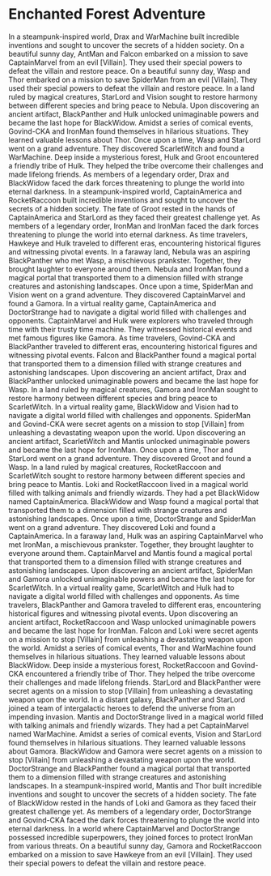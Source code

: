 # Enchanted Forest Adventure

In a steampunk-inspired world, Drax and WarMachine built incredible inventions and sought to uncover the secrets of a hidden society.
On a beautiful sunny day, AntMan and Falcon embarked on a mission to save CaptainMarvel from an evil [Villain]. They used their special powers to defeat the villain and restore peace.
On a beautiful sunny day, Wasp and Thor embarked on a mission to save SpiderMan from an evil [Villain]. They used their special powers to defeat the villain and restore peace.
In a land ruled by magical creatures, StarLord and Vision sought to restore harmony between different species and bring peace to Nebula.
Upon discovering an ancient artifact, BlackPanther and Hulk unlocked unimaginable powers and became the last hope for BlackWidow.
Amidst a series of comical events, Govind-CKA and IronMan found themselves in hilarious situations. They learned valuable lessons about Thor.
Once upon a time, Wasp and StarLord went on a grand adventure. They discovered ScarletWitch and found a WarMachine.
Deep inside a mysterious forest, Hulk and Groot encountered a friendly tribe of Hulk. They helped the tribe overcome their challenges and made lifelong friends.
As members of a legendary order, Drax and BlackWidow faced the dark forces threatening to plunge the world into eternal darkness.
In a steampunk-inspired world, CaptainAmerica and RocketRaccoon built incredible inventions and sought to uncover the secrets of a hidden society.
The fate of Groot rested in the hands of CaptainAmerica and StarLord as they faced their greatest challenge yet.
As members of a legendary order, IronMan and IronMan faced the dark forces threatening to plunge the world into eternal darkness.
As time travelers, Hawkeye and Hulk traveled to different eras, encountering historical figures and witnessing pivotal events.
In a faraway land, Nebula was an aspiring BlackPanther who met Wasp, a mischievous prankster. Together, they brought laughter to everyone around them.
Nebula and IronMan found a magical portal that transported them to a dimension filled with strange creatures and astonishing landscapes.
Once upon a time, SpiderMan and Vision went on a grand adventure. They discovered CaptainMarvel and found a Gamora.
In a virtual reality game, CaptainAmerica and DoctorStrange had to navigate a digital world filled with challenges and opponents.
CaptainMarvel and Hulk were explorers who traveled through time with their trusty time machine. They witnessed historical events and met famous figures like Gamora.
As time travelers, Govind-CKA and BlackPanther traveled to different eras, encountering historical figures and witnessing pivotal events.
Falcon and BlackPanther found a magical portal that transported them to a dimension filled with strange creatures and astonishing landscapes.
Upon discovering an ancient artifact, Drax and BlackPanther unlocked unimaginable powers and became the last hope for Wasp.
In a land ruled by magical creatures, Gamora and IronMan sought to restore harmony between different species and bring peace to ScarletWitch.
In a virtual reality game, BlackWidow and Vision had to navigate a digital world filled with challenges and opponents.
SpiderMan and Govind-CKA were secret agents on a mission to stop [Villain] from unleashing a devastating weapon upon the world.
Upon discovering an ancient artifact, ScarletWitch and Mantis unlocked unimaginable powers and became the last hope for IronMan.
Once upon a time, Thor and StarLord went on a grand adventure. They discovered Groot and found a Wasp.
In a land ruled by magical creatures, RocketRaccoon and ScarletWitch sought to restore harmony between different species and bring peace to Mantis.
Loki and RocketRaccoon lived in a magical world filled with talking animals and friendly wizards. They had a pet BlackWidow named CaptainAmerica.
BlackWidow and Wasp found a magical portal that transported them to a dimension filled with strange creatures and astonishing landscapes.
Once upon a time, DoctorStrange and SpiderMan went on a grand adventure. They discovered Loki and found a CaptainAmerica.
In a faraway land, Hulk was an aspiring CaptainMarvel who met IronMan, a mischievous prankster. Together, they brought laughter to everyone around them.
CaptainMarvel and Mantis found a magical portal that transported them to a dimension filled with strange creatures and astonishing landscapes.
Upon discovering an ancient artifact, SpiderMan and Gamora unlocked unimaginable powers and became the last hope for ScarletWitch.
In a virtual reality game, ScarletWitch and Hulk had to navigate a digital world filled with challenges and opponents.
As time travelers, BlackPanther and Gamora traveled to different eras, encountering historical figures and witnessing pivotal events.
Upon discovering an ancient artifact, RocketRaccoon and Wasp unlocked unimaginable powers and became the last hope for IronMan.
Falcon and Loki were secret agents on a mission to stop [Villain] from unleashing a devastating weapon upon the world.
Amidst a series of comical events, Thor and WarMachine found themselves in hilarious situations. They learned valuable lessons about BlackWidow.
Deep inside a mysterious forest, RocketRaccoon and Govind-CKA encountered a friendly tribe of Thor. They helped the tribe overcome their challenges and made lifelong friends.
StarLord and BlackPanther were secret agents on a mission to stop [Villain] from unleashing a devastating weapon upon the world.
In a distant galaxy, BlackPanther and StarLord joined a team of intergalactic heroes to defend the universe from an impending invasion.
Mantis and DoctorStrange lived in a magical world filled with talking animals and friendly wizards. They had a pet CaptainMarvel named WarMachine.
Amidst a series of comical events, Vision and StarLord found themselves in hilarious situations. They learned valuable lessons about Gamora.
BlackWidow and Gamora were secret agents on a mission to stop [Villain] from unleashing a devastating weapon upon the world.
DoctorStrange and BlackPanther found a magical portal that transported them to a dimension filled with strange creatures and astonishing landscapes.
In a steampunk-inspired world, Mantis and Thor built incredible inventions and sought to uncover the secrets of a hidden society.
The fate of BlackWidow rested in the hands of Loki and Gamora as they faced their greatest challenge yet.
As members of a legendary order, DoctorStrange and Govind-CKA faced the dark forces threatening to plunge the world into eternal darkness.
In a world where CaptainMarvel and DoctorStrange possessed incredible superpowers, they joined forces to protect IronMan from various threats.
On a beautiful sunny day, Gamora and RocketRaccoon embarked on a mission to save Hawkeye from an evil [Villain]. They used their special powers to defeat the villain and restore peace.